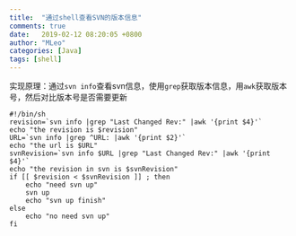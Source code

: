 ```yaml
---
title:  "通过shell查看SVN的版本信息"
comments: true
date:   2019-02-12 08:20:05 +0800
author: "MLeo"
categories: [Java]  
tags: [shell]
---
```



实现原理：通过`svn info`查看svn信息，使用`grep`获取版本信息，用`awk`获取版本号，然后对比版本号是否需要更新

```
#!/bin/sh
revision=`svn info |grep "Last Changed Rev:" |awk '{print $4}'`
echo "the revision is $revision"
URL=`svn info |grep ^URL: |awk '{print $2}'`
echo "the url is $URL"
svnRevision=`svn info $URL |grep "Last Changed Rev:" |awk '{print $4}'`
echo "the revision in svn is $svnRevision"
if [[ $revision < $svnRevision ]] ; then
    echo "need svn up"
    svn up
    echo "svn up finish"
else
    echo "no need svn up"
fi
```

